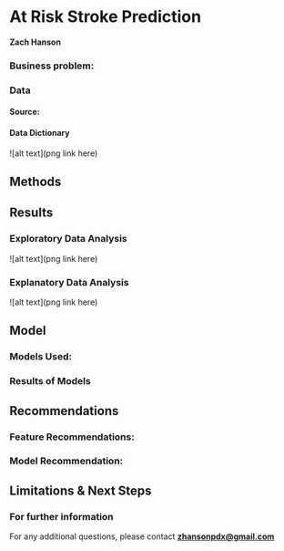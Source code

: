 # At Risk Stroke Prediction
 
**Zach Hanson**

### Business problem:


### Data
#### Source:


#### Data Dictionary
![alt text](png link here)



## Methods


## Results
### Exploratory Data Analysis
![alt text](png link here)


### Explanatory Data Analysis
![alt text](png link here)



## Model
### Models Used:


### Results of Models


## Recommendations

### Feature Recommendations:

  
### Model Recommendation:



## Limitations & Next Steps



### For further information


For any additional questions, please contact **zhansonpdx@gmail.com**